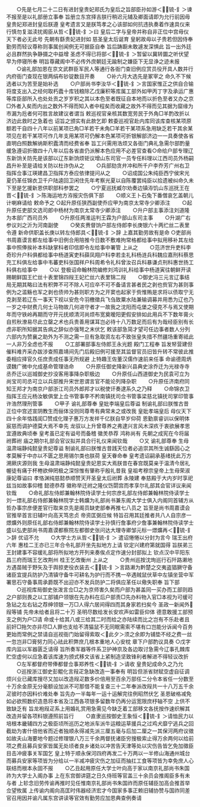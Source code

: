<!-- { "loadSidebar": true } -->
　　○先是七月二十二日有进封皇贵妃郑氏为皇后之旨部臣孙如游＜锍-釒＞谏不报至是以礼部册立事奉  旨册立东宫择吉朕行稍迟元辅及卿面请即为允行前因毋皇贵妃郑进封皇后朕遵  皇考遗言又是朕笃孝之心该部如何抗违执奏着作速具仪来行慎勿复滋渎扰阁臣从哲＜锍-釒＞曰  皇后二字与皇帝并称自非正位中宫毋仪天下者必无此号  先朝有繇贵妃进封如  慈圣皇太后诞育  皇躬故毋以子贵若但因侍奉勤劳而轻议尊称则事属创闻例无可据臣自奉  旨后踌蹰未敢遽发深惧此  旨一出外廷必且群然执争静摄之中益增  圣虑不得已将部＜锍-釒＞暂留以冀转圜之听伏望早为停寝所奉  明旨尊藏阁中不必传外庶朝廷无踰制之嫌臣下无显诤之迹未报
　　○谕礼部加恩在京文武群臣军民人等通行各衙门查旧例应赏员役开具人数并行内府衙门查现在银两绢布钞锭数目开奏
　　○补六月大选先是冢宰之  命久不下候选者以为苦至是始补选
　　○户部尚书李汝华＜锍-釒＞言国家惟正之供自合输将度支出入之经何取朽蠹十库钱粮除乙戊廉积等库属工部外如甲丙丁字及承运广惠等库臣部所入也处处贡之岁岁积之其以本色至者既征自本地而以折色至者又办之京□外者入矣而内出之数外不得而知入者中程矣而收藏之故外不得而见其据为窟缘为市漏为卮者何可胜言故建议者谓当  敕巡视官亲核其数宽劳民于外角□羊酌改折以济边此救时之急着也  诏旨之颁实有此款乞即  敕委巡视官赴内库同该库查核某项原额若干自四十八年以前某项已角□羊若干未角□羊若干某项系急用缺乏若干其余某项见在若干某项可作几年支用某项可仍解本色某项可折银解部济边一一具奏使各省直明白照数解纳斯积蠹清而经费省奉  旨工兴需用浩烦又各衙门典礼急需尔部酌量缓急遵诏折徵四十八年以后各省直仍派解本色应用不必差官查看○命给户部专理辽东新饷关防先是该部以辽东新饷烦钜议增山东司官一员专任料理以江西司员外杨嗣昌升补至是请给关防以杜诈伪从之
　　○兵部劾贪弁冲和所千户李乔芳广州右卫指挥佥事江瑛建昌卫指挥方泰应依律提问从之
　　○诏成国公朱纯臣西宁侯宋光夏仍革任锦衣卫千户陆逵回卫闲住先年考察光夏以自陈覆罢纯臣以拾遗被纠命久未下至是乞援新恩供职部科参罢之
　　○宁夏巡抚臧尔劝奏边镇洊饥山东巡抚王在晋＜锍-釒＞陈海运地方洊报灾伤俱下部
　　○顺义王卜石兔下番僧哀乞盖朝儿计喇麻请给  敕命予之
○起升原任狭西副使乔应甲为南京太常寺少卿添注
　　○起升原任吏部文选司郎中杨材为南京太常寺少卿添注
　　○升户部主事添注刘道隆为本部广西司员外
　　○升原任两淮运判王霖为户部山东司主事
　　○升湖广右参议刘之沂为河南副使
　　○癸亥赉督饷户部左侍郎李长庚银六十两纻丝二表里令遵  新命供职盖长庚以转左侍郎具＜锍-釒＞辞  上嘉其勤劳故有是命
○吏部尚书周嘉谟言都左给事中旧例合用陪推今日数不敷难拘常格都给事中拟用移补其左给事中照俸挨补本科缺掌科者印信即令左给事中署管  上从之
　　○范济世升吏科李奇珍升户科俱都给事中杨道寅吏科薛凤翔户科李若圭礼科杨涟兵科魏应嘉刑科蔡思充工科俱左给事中韦蕃吏科张国祥户科周希令礼科曾汝召兵科暴谦贞刑科惠世扬工科俱右给事中
　　○以  登极诏命翰林院编修刘鸿训礼科给事中杨道寅往朝鲜开读  赐朝鲜国王纻丝十表里锦四叚王妃纻丝六表里锦二叚
　　○御史冯三元言辽事结局无期其略曰法有积弊不可不除人可应卒不可不备请言甚者民之剥也赀官为甚则事例为之滥觞也军之剥也债帅为甚则职方为之开窦也起家于赀惟贿是求将以债取宁无克剥至若辽东一事天下视以安危今羽檄徵兵飞刍致粟水陆兼输调募并用悉为辽也乃一岁之中财费几何士马物故几何进守者才一故我之沈阳而屯堡之侵克不与焉又使期年而守铁岭再期而守开元抚顺清河尚烦布宽奠暧阳更假安排如此用兵不下数年膏火自煎秋潦易尽此立罄之术也兵贵善用谋耳岂必待十八万数足而后有为哉经臣别有长虑非职所知据其告病之辞似亦强弩之末伏乞  敕该部急简才望可任边事者数人分列六部内为赞襄之助外为不测之需一旦有急取资左右不致张皇失措不然疆场重寄祗此一人非万全虑也不报
　　○工部署部事左侍郎王永光题  殿门工程奉  旨发帑营建但催料难齐采办跋涉查照嘉靖间先门后殿旧例可援至其监督官员旧皆升转不常彼此推委相应择官久任庶责成任事无所规避  上特趣王佐董汉儒作速前来任事  命谕德周炳谟魏广微中允成基命管理诰命
　　○升原任御史降新兴县典史涂乔迁为光禄寺寺丞乔迁以巡城御史抄没客用事降杂职极边
　　○升原任山西道御史为民袁可立为尚宝司司丞可立以兵部推升宋世恩谓言官不能论列降杂职
　　○升原任济南府同知王邦才为南京户部浙江司员外郎邦才以税使讦奏逮系久之乃释
　　○命锦衣卫指挥王应元杨汝敏俱堂上佥书管事李不矜南镇抚司佥书管事梁慈北镇抚司掌印管事许浩然理刑管事
　　○甲子  谕礼部尊奉  皇妣李端皇后尊谥  制谕礼部曰朕惟古昔正位中宫述宣阴教生而俪体没则同尊粤有典常未之或改我  皇妣孝端皇后  母仪天下四十余年恪践闺□赞成化理子惠万方发祥千亿朕自早岁仰荷  恩勤禀睿训以保明体  宸慈而调护德莫大焉不幸先  龙驭以上升曾尊养之弗逮兴言风木深疚于衷欲展孝思宜遵故典顷奉  皇考虽已定有谥号而备稽  徽羙恭荐  鸿称尚有  先朝之成宪在今将届祔葬祔  庙之期尔礼部会官议拟并具合行礼仪来闻钦哉
　　○又  谕礼部尊奉  生母温肃端静纯懿皇贵妃尊谥  制谕礼部曰朕惟古昔践天位者必追崇其所生诚繇因心之孝莫解于中亦以不匮之思用锡尔类也朕荷  皇天眷命奉  皇考遗诏嗣承基绪抚此万方溯厥庆源则我  生母温肃端静纯懿皇贵妃恩实大焉朕昔在春宫既莫亲于温清今居礼幄徒有痛于杯棬欲伸罔极之深悰惟有肇称乎殷礼昔我  皇祖考穆宗皇帝上生母荣淑康妃尊谥曰  孝恪渊纯慈懿恭顺赞天开圣皇太后祔葬  永陵建  奉慈殿于大内岁时享祀兹当如故事仰稽  懿德恭荐  徽称举迁祔之隆仪饬閟宫而孝享尔礼部其会官详议来闻钦哉
　　○命礼部左侍郎兼翰林院侍读学士何宗彦礼部左侍郎兼翰林院侍读学士刘一燝礼部右侍郎兼翰林院学士韩爌为礼部尚书兼东阁大学士俱入内阁同首辅方从哲办事宗彦便差官行取来京先是阁员缺吏部奉再推七八员之  旨至是尚书周嘉谟会官推举首言旧辅叶向高天笃忠贞  帝资匡弼应候  特旨召用其廷推者共八人自宗彦一燝爌外则原任礼部右侍郎兼翰林院侍读学士孙慎行詹事府少詹事兼翰林院侍读学士盛以弘吏部尚书周嘉谟都察院左都御史张问达大理寺卿邹元标一燝爌再＜锍-釒＞辞  优诏不允
　　○大学士方从哲＜锍-釒＞  遣诏惓惓以分封为言今  瑞王出府六年  惠桂二王亦已三年合令礼部开坐先拟地方上请  钦定兴建府第就国得  旨朕弟三王封建事不容缓礼部将所拟地方开列来奏俟点定作速分封部拟上  钦点汉中平阳东昌三府而瑞王乞改荆州  桂王乞改衡州  上从之
　　○贵州巡按沈珣巡行石阡路濑地方遇苗贼于野矢及于舆掠吏役衣装去＜锍-釒＞言路濑为黔楚之交夷盗猖獗守备诸臣宜提兵防护乃清镇守备牛可耕名为护行而不携一卒遇贼鼠伏草中左镇坐营中军署思石守备事周承爵既不出迎亦不发兵防护二将俱应革任以儆失职奉  旨下部
　　○巡视库局御史张泼言佥□之为京师害久矣而户部为甚盖同一买办而工部则趋之户部则畏之以工部铺户领银在先办料在后户部责□先办料物入官□本视为可缓可急钻之左右钻之荐绅领银一万□人得六居间得四而其身家若扫矣今  圣政一新闻外叚等铺  先帝未给者且将二十万  圣明尽数给发长安欢声如雷臣仰体  德意敢援工部预支之例为户□请  命或十给其八或三给其二时而给之亦陆续而比之岂有不乐赴者且前奸□拖欠亦非尽□人罪也支给不清猫鼠不无同眠需索不堪有口岂能分诉闻今百务更始而常例之禁请自巡视衙门始留得索取＜此夕＞须之余即为铺垫不经之费一丝一忽岂非□膏努力同心祛此积弊庶几根本重地人心安枕  章下户部酌议具奏
○戊字库内监以军器匮乏请得  旨所奏军器等件系卫护神京及各边取讨急需今辽事孔棘库贮空虚何以应急着该库速为颁式移文该省上紧制造坚致锋利者解进不得轻议改折
　　○左军都督府带俸都督佥事郑养性＜锍-釒＞请收  皇贵妃成命久之乃允
　　○巡按浙江御史彭鲲化言叚疋急缺改造一事奉有  明旨但浙省财赋空虚自征调烦兴业已藏库搜尽又加以改造叚疋数多价倍用至百余万部任二分令本省任一分数至十万余金原无分毫额设加派不可那借不能复查三十二年奉派改叚共一十八万五千余疋彼时亦因料价难处奉  旨先办一半每年一运十运解完往例昭然伏乞  圣恩破格减免如必欲照数织造恳将本省及江西各项银多留数年仍再分运宽限庶杼轴不空  上供不致缺乏有  旨龙袍叚疋系上用婚礼赏用急需见今缺乏着工部移文各抚按作速织解其改造并留各项料银遵照前旨行
　　○直隶巡按御史王象恒＜锍-釒＞请恤民力以培根本畿辅四方之极臣顷所巡历之地派车派牛运粮运草援兵之过鸡犬靡宁逃兵之回截劫为害什倍他省而近者独顺永得减先派三厘五毫与后加二厘之一其保河两府议徵如故夫山海要地今题过修理银八万三千余两督抚诸臣穷搜极索止得万余两何以给前项之费且募兵安家皆属无处顷者良乡诸处以冲苦告天津等处以灾伤告皆乞免加徵臣目击冲疲事关军国乞  皇上特于顺永保河四府再发二十万两以一半修山海通州城台而募兵安家等项皆为分给以一半减冲疲灾伤之加征而抽扛工食等项皆为幸免庶人心联结而根本永固不报
　　○乙丑起用原任大学士叶向高于家以南京礼部尚书朱国祚为大学士入阁办事  上在东宫御讲筵之日久侍班等官盖三十余员会推阁臣多有未与者  上轸念旧劳传谕再推时见任惟南京礼部尚书朱国祚而原任辅臣加高会推首举佥望攸属  上传谕内阁向高匡时伟器经济宏才今国家多事正赖旧辅协赞与国祚同差官召用因并谕凡属东宫讲读等官效有勤劳应加恩典查例奏请
